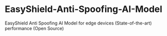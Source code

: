 # EasyShield-Anti-Spoofing-AI-Model
EasyShield Anti Spoofing AI Model for edge devices (State-of-the-art) performance (Open Source)
